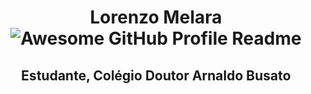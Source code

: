 <h1 align="center">Lorenzo Melara
<img alt="Awesome GitHub Profile Readme" src="assets/agpr.gif"> </img>
<h2 align="center">Estudante, Colégio Doutor Arnaldo Busato
